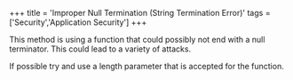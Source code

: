 +++
title = 'Improper Null Termination (String Termination Error)'
tags = ['Security','Application Security']
+++

This method is using a function that could possibly not end with a null terminator. This could lead to a variety of attacks. 

If possible try and use a length parameter that is accepted for the function.